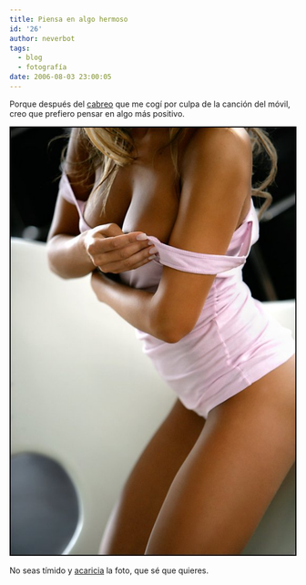 ```yaml
---
title: Piensa en algo hermoso
id: '26'
author: neverbot
tags:
  - blog
  - fotografía
date: 2006-08-03 23:00:05
---
```


Porque después del [cabreo](https://neverbot.com/2006/07/03/una-tarde-que-jamas-recuperare/) que me cogí por culpa de la canción del móvil, creo que prefiero pensar en algo más positivo.

[![Jurgita Valts](./piensa-en-algo-hermoso/jurgita_valts.jpg "Jurgita Valts")](./piensa-en-algo-hermoso/jurgita_valts.jpg)

No seas tímido y [acaricia](./piensa-en-algo-hermoso/jurgita_valts.jpg) la foto, que sé que quieres.